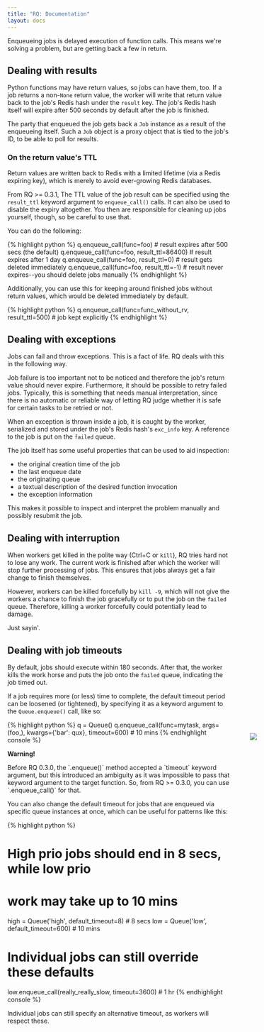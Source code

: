 ```yaml
---
title: "RQ: Documentation"
layout: docs
---
```


Enqueueing jobs is delayed execution of function calls.  This means we're
solving a problem, but are getting back a few in return.


## Dealing with results

Python functions may have return values, so jobs can have them, too.  If a job
returns a non-`None` return value, the worker will write that return value back
to the job's Redis hash under the `result` key.  The job's Redis hash itself
will expire after 500 seconds by default after the job is finished.

The party that enqueued the job gets back a `Job` instance as a result of the
enqueueing itself.  Such a `Job` object is a proxy object that is tied to the
job's ID, to be able to poll for results.


### On the return value's TTL

Return values are written back to Redis with a limited lifetime (via a Redis
expiring key), which is merely to avoid ever-growing Redis databases.

From RQ >= 0.3.1, The TTL value of the job result can be specified using the
`result_ttl` keyword argument to `enqueue_call()` calls.  It can also be used
to disable the expiry altogether.  You then are responsible for cleaning up
jobs yourself, though, so be careful to use that.

You can do the following:

{% highlight python %}
q.enqueue_call(func=foo)  # result expires after 500 secs (the default)
q.enqueue_call(func=foo, result_ttl=86400)  # result expires after 1 day
q.enqueue_call(func=foo, result_ttl=0)  # result gets deleted immediately
q.enqueue_call(func=foo, result_ttl=-1)  # result never expires--you should delete jobs manually
{% endhighlight %}

Additionally, you can use this for keeping around finished jobs without return
values, which would be deleted immediately by default.

{% highlight python %}
q.enqueue_call(func=func_without_rv, result_ttl=500)  # job kept explicitly
{% endhighlight %}


## Dealing with exceptions

Jobs can fail and throw exceptions.  This is a fact of life.  RQ deals with
this in the following way.

Job failure is too important not to be noticed and therefore the job's return
value should never expire.  Furthermore, it should be possible to retry failed
jobs.  Typically, this is something that needs manual interpretation, since
there is no automatic or reliable way of letting RQ judge whether it is safe
for certain tasks to be retried or not.

When an exception is thrown inside a job, it is caught by the worker,
serialized and stored under the job's Redis hash's `exc_info` key.  A reference
to the job is put on the `failed` queue.

The job itself has some useful properties that can be used to aid inspection:

* the original creation time of the job
* the last enqueue date
* the originating queue
* a textual description of the desired function invocation
* the exception information

This makes it possible to inspect and interpret the problem manually and
possibly resubmit the job.


## Dealing with interruption

When workers get killed in the polite way (Ctrl+C or `kill`), RQ tries hard not
to lose any work.  The current work is finished after which the worker will
stop further processing of jobs.  This ensures that jobs always get a fair
change to finish themselves.

However, workers can be killed forcefully by `kill -9`, which will not give the
workers a chance to finish the job gracefully or to put the job on the `failed`
queue.  Therefore, killing a worker forcefully could potentially lead to
damage.

Just sayin'.


## Dealing with job timeouts

By default, jobs should execute within 180 seconds.  After that, the worker
kills the work horse and puts the job onto the `failed` queue, indicating the
job timed out.

If a job requires more (or less) time to complete, the default timeout period
can be loosened (or tightened), by specifying it as a keyword argument to the
`Queue.enqueue()` call, like so:

{% highlight python %}
q = Queue()
q.enqueue_call(func=mytask, args=(foo,), kwargs={'bar': qux}, timeout=600)  # 10 mins
{% endhighlight console %}

<div class="warning">
    <img style="float: right; margin-right: -60px; margin-top: -38px" src="{{site.baseurl}}img/warning.png" />
    <strong>Warning!</strong>
    <p>
Before RQ 0.3.0, the `.enqueue()` method accepted a `timeout` keyword argument,
but this introduced an ambiguity as it was impossible to pass that keyword
argument to the target function.  So, from RQ >= 0.3.0, you can use
`.enqueue_call()` for that.
    </p>
</div>

You can also change the default timeout for jobs that are enqueued via specific
queue instances at once, which can be useful for patterns like this:

{% highlight python %}
# High prio jobs should end in 8 secs, while low prio
# work may take up to 10 mins
high = Queue('high', default_timeout=8)  # 8 secs
low = Queue('low', default_timeout=600)  # 10 mins

# Individual jobs can still override these defaults
low.enqueue_call(really_really_slow, timeout=3600)  # 1 hr
{% endhighlight console %}

Individual jobs can still specify an alternative timeout, as workers will
respect these.
